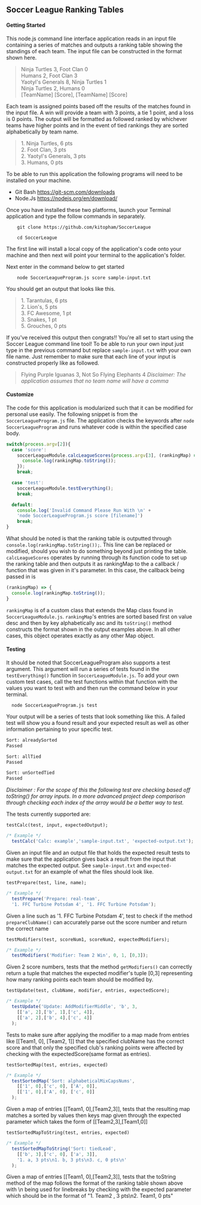 ## Soccer League Ranking Tables
#### Getting Started
This node.js command line interface application reads in an input file
containing a series of matches and outputs a ranking table showing the
standings of each team. The input file can be constructed in the format shown
here.

> Ninja Turtles 3, Foot Clan 0 <br/>
> Humans 2, Foot Clan 3 <br/>
> Yaotyl's Generals 8, Ninja Turtles 1 <br/>
> Ninja Turtles 2, Humans 0 <br />
> [TeamName] [Score], [TeamName] [Score] <br/>

Each team is assigned points based off the results of the matches found in
the input file. A win will provide a team with 3 points, a tie 1 point, and a
loss is 0 points. The output will be formatted as followed ranked by
whichever teams have higher points and in the event of tied rankings they are
sorted alphabetically by team name.

> 1\. Ninja Turtles, 6 pts <br />
> 2\. Foot Clan, 3 pts <br />
> 2\. Yaotyl's Generals, 3 pts <br />
> 3\. Humans, 0 pts <br />


To be able to run this application the following programs will need to be
installed on your machine.
* Git Bash https://git-scm.com/downloads
* Node.Js https://nodejs.org/en/download/


Once you have installed these two platforms, launch your Terminal application
and type the follow commands in separately.
```git
    git clone https://github.com/kitopham/SoccerLeague
```
```git
    cd SoccerLeague
```

The first line will install a local copy of the application's code onto your machine and then next will point your terminal to the application's folder.

Next enter in the command below to get started
```git
    node SoccerLeagueProgram.js score sample-input.txt
```
You should get an output that looks like this.
>1\. Tarantulas, 6 pts <br />
>2\. Lion's, 5 pts <br />
>3\. FC Awesome, 1 pt <br />
>3\. Snakes, 1 pt <br />
>5\. Grouches, 0 pts <br />

If you've received this output then congrats!! You're all set to start
using the Soccer League command line tool! To be able to run your own input
just type in the previous command but replace `sample-input.txt` with
your own file name. Just remember to make sure that each line of your input is
constructed properly like as followed.
>Flying Purple Iguanas 3, Not So Flying Elephants 4
*Disclaimer: The application assumes that no team name will have a comma*

#### Customize
The code for this application is modularized such that it can be modified for
personal use easily. The following snippet is from the `SoccerLeagueProgram.js`
file. The application checks the keywords after `node SoccerLeagueProgram`
and runs whatever code is within the specified case body.

```Javascript
switch(process.argv[2]){
  case 'score':
    soccerLeagueModule.calcLeagueScores(process.argv[3], (rankingMap) => {
      console.log(rankingMap.toString());
    });
    break;

  case 'test':
    soccerLeagueModule.testEverything();
    break;

  default:
    console.log('Invalid Command Please Run With \n' +
    'node SoccerLeagueProgram.js score [filename]')
    break;
}
```
What should be noted is that the ranking table is outputted through ` console.log(rankingMap.toString());`. This line can be replaced or modified,
should you wish to do something beyond just printing the table.
`calcLeagueScores` operates by running through its function code to set up the
ranking table and then outputs it as rankingMap to the a callback / function
that was given in it's parameter. In this case, the callback being passed in is

```Javascript
(rankingMap) => {
  console.log(rankingMap.toString());
}
```
`rankingMap` is of a custom class that extends the Map class found in
`SoccerLeagueModule.js`. `rankingMap`'s entries are sorted based first on value
desc and then by key alphabetically asc and its `toString()` method constructs
the format shown in the output examples above. In all other cases, this object
operates exactly as any other Map object.

#### Testing
It should be noted that SoccerLeagueProgram also supports a test argument. This
argument will run a series of tests found in the `testEverything()` function
in `SoccerLeagueModule.js`. To add your own custom test cases, call the test
functions within that function with the values you want to test with and then
run the command below in your terminal.
```git
  node SoccerLeagueProgram.js test
```

Your output will be a series of tests that look something like this. A failed
test will show you a found result and your expected result as well as other
information pertaining to your specific test.
```bash
Sort: alreadySorted
Passed

Sort: allTied
Passed

Sort: unSortedTied
Passed
```

*Disclaimer : For the scope of this the following test are checking based off toString() for array inputs. In a more advanced project deep comparison through checking each index of the array would be a better way to test.*

The tests currently supported are:

`testCalc(test, input, expectedOutput);`
```Javascript
/* Example */
  testCalc('Calc: example','sample-input.txt', 'expected-output.txt');
```
Given an input file and an output file that holds the expected result
tests to make sure that the application gives back a result from the input
that matches the expected output. See `sample-input.txt` and `expected-output.txt`
for an example of what the files should look like.


`testPrepare(test, line, name);`
```Javascript
/* Example */
  testPrepare('Prepare: real-team',
  '1. FFC Turbine Potsdam 4', '1. FFC Turbine Potsdam');

```
Given a line such as '1. FFC Turbine Potsdam 4', test to check if the method
`prepareClubName()` can accurately parse out the score number and return the
correct name

`testModifiers(test, scoreNum1, scoreNum2, expectedModifiers);`
```Javascript
/* Example */
  testModifiers('Modifier: Team 2 Win', 0, 1, [0,3]);

```
Given 2 score numbers, tests that the method `getModifiers()` can correctly
return a tuple that matches the expected modifier's tuple [0,3] representing
how many ranking points each team should be modified by.

`testUpdate(test, clubName, modifier, entries, expectedScore);`
```Javascript
/* Example */
  testUpdate('Update: AddModifierMiddle', 'b', 3,
    [['a', 2],['b', 1],['c', 4]],
    [['a', 2],['b', 4],['c', 4]]
  );
```
Tests to make sure after applying the modifier to a map made from entries
like [[Team1, 0], [Team2, 1]] that the specified clubName has the correct
score and that only the specified club's ranking points were affected by
checking with the expectedScore(same format as entries).

`testSortedMap(test, entries, expected)`
```Javascript
/* Example */
  testSortedMap('Sort: alphabeticalMixCapsNums',
    [['1', 0],['c', 0], ['A', 0]],
    [['1', 0],['A', 0], ['c', 0]]
  );
```
Given a map of entries [[Team1, 0],[Team2,3]], tests that the resulting map
matches a sorted by values then keys map given through the expected parameter
which takes the form of [[Team2,3],[Team1,0]]

`testSortedMapToString(test, entries, expected)`
``` Javascript
/* Example */
  testSortedMapToString('Sort: tiedLead',
    [['b', 3],['c', 0], ['a', 3]],
    '1. a, 3 pts\n1. b, 3 pts\n3. c, 0 pts\n'
  );
```
Given a map of entries [[Team1, 0],[Team2,3]], tests that the toString method
of the map follows the format of the ranking table shown above with \n being
used for linebreaks by checking with the expected parameter which should be in
the format of
"1. Team2 , 3 pts\n2. Team1, 0 pts"
